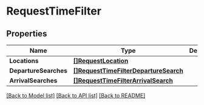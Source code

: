 # RequestTimeFilter

## Properties

Name | Type | Description | Notes
------------ | ------------- | ------------- | -------------
**Locations** | [**[]RequestLocation**](RequestLocation.md) |  | 
**DepartureSearches** | [**[]RequestTimeFilterDepartureSearch**](RequestTimeFilterDepartureSearch.md) |  | [optional] 
**ArrivalSearches** | [**[]RequestTimeFilterArrivalSearch**](RequestTimeFilterArrivalSearch.md) |  | [optional] 

[[Back to Model list]](../README.md#documentation-for-models) [[Back to API list]](../README.md#documentation-for-api-endpoints) [[Back to README]](../README.md)


